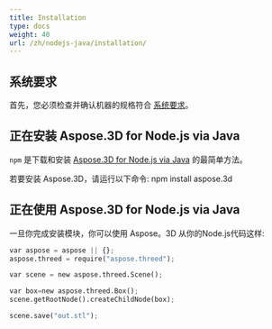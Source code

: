 ```yaml
---
title: Installation
type: docs
weight: 40
url: /zh/nodejs-java/installation/
---
```

##  **系统要求**

首先，您必须检查并确认机器的规格符合 [系统要求](/3d/zh/nodejs-java/system-requirements/)。

##  **正在安装 Aspose.3D for Node.js via Java**
`npm` 是下载和安装 [Aspose.3D for Node.js via Java](https://www.npmjs.com/package/aspose.3d) 的最简单方法。

若要安装 Aspose.3D，请运行以下命令: npm install aspose.3d

##  **正在使用 Aspose.3D for Node.js via Java**

一旦你完成安装模块，你可以使用 Aspose。3D 从你的Node.js代码这样:

```py
var aspose = aspose || {};
aspose.threed = require("aspose.threed");

var scene = new aspose.threed.Scene();

var box=new aspose.threed.Box();
scene.getRootNode().createChildNode(box);

scene.save("out.stl");
```

